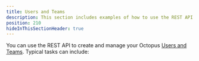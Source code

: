 ```yaml
---
title: Users and Teams
description: This section includes examples of how to use the REST API to manage users and teams in Octopus.
position: 210
hideInThisSectionHeader: true
---
```

You can use the REST API to create and manage your Octopus [Users and Teams](/docs/security/users-and-teams/index.md). Typical tasks can include:

